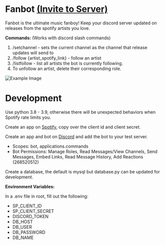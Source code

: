 # Fanbot **[(Invite to Server)](https://discord.com/api/oauth2/authorize?client_id=885000888131915799&permissions=34628258880&scope=bot%20applications.commands)**
Fanbot is the ultimate music fanboy! Keep your discord server updated on releases from the spotify artists you love.   

**Commands:** (Works with discord slash commands)
1. /setchannel - sets the current channel as the channel that release updates will send to
2. /follow {artist_spotify_link} - follow an artist
3. /listfollow - list all artists the bot is currently following.
4. To unfollow an artist, delete their corresponding role.

![Example Image](https://github.com/andrewkassab/mrmusic/blob/main/example.png?raw=true)

# Development

Use python 3.8 - 3.9, otherwise there will be unexpected behaviors when Spotify rate limits you.

Create an app on [Spotify](https://developer.spotify.com/dashboard/applications), copy over the client id and client secret.  

Create an app and bot on [Discord](https://discord.com/developers/applications) and add the bot to your test server.  
- Scopes: bot, applications.commands  
- Bot Permissions:  Manage Roles, Read Messages/View Channels, Send Messages, Embed Links, Read Message History, Add Reactions (268520512)

Create a database, the default is mysql but database.py can be updated for development.  

**Environment Variables:**  
 
 In a .env file in root, fill out the following:
- SP_CLIENT_ID
- SP_CLIENT_SECRET
- DISCORD_TOKEN
- DB_HOST
- DB_USER
- DB_PASSWORD
- DB_NAME
